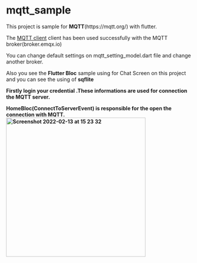 # mqtt_sample
<p>This project is sample for <B>MQTT</B>(https://mqtt.org/) with flutter.</p>
<p>The <a href="https://pub.dev/packages/mqtt_client">MQTT client</a> client has been used successfully with the MQTT broker(broker.emqx.io)</p>
<p>You can change default settings on mqtt_setting_model.dart file and  change another broker.</p>
<p>Also you see the <B>Flutter Bloc</B> sample using for Chat Screen on this project and you can see the using of <B>sqflite</p>
<p>Firstly login your credential .These informations are used for connection the MQTT server.</p>

HomeBloc(ConnectToServerEvent) is responsible for the open the connection with MQTT.
<img width="379" alt="Screenshot 2022-02-13 at 15 23 32" src="https://user-images.githubusercontent.com/62757704/153769769-9f60ba42-cb4e-4a78-b79e-ecd396f98109.png">




